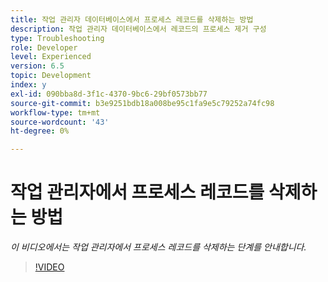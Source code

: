 ```yaml
---
title: 작업 관리자 데이터베이스에서 프로세스 레코드를 삭제하는 방법
description: 작업 관리자 데이터베이스에서 레코드의 프로세스 제거 구성
type: Troubleshooting
role: Developer
level: Experienced
version: 6.5
topic: Development
index: y
exl-id: 090bba8d-3f1c-4370-9bc6-29bf0573bb77
source-git-commit: b3e9251bdb18a008be95c1fa9e5c79252a74fc98
workflow-type: tm+mt
source-wordcount: '43'
ht-degree: 0%

---
```


# 작업 관리자에서 프로세스 레코드를 삭제하는 방법

*이 비디오에서는 작업 관리자에서 프로세스 레코드를 삭제하는 단계를 안내합니다.*

>[!VIDEO](https://video.tv.adobe.com/v/335577?quality=12&learn=on)
